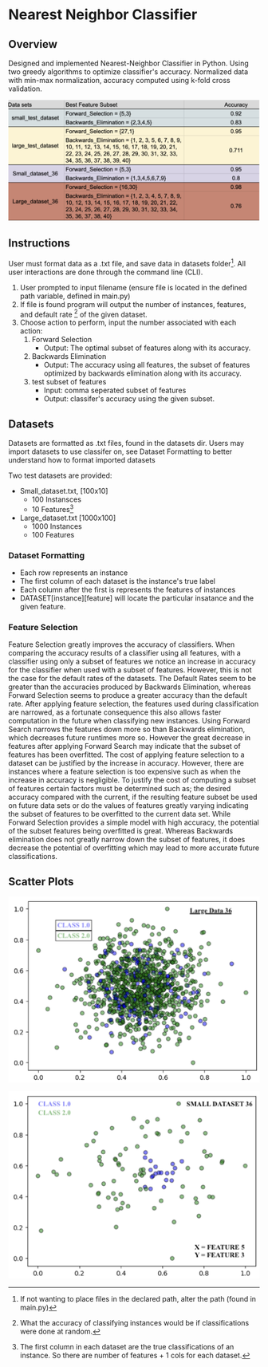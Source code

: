 # Nearest Neighbor Classifier

## Overview
Designed and implemented Nearest-Neighbor Classifier in Python. Using two greedy algorithms to optimize classifier's accuracy. Normalized data with min-max normalization, accuracy computed using k-fold cross validation.

![DataTable](images/dataTable.png)

## Instructions

User must format data as a .txt file, and save data in datasets folder[^1]. All user interactions are done through the command line (CLI).

1. User prompted to input filename
   (ensure file is located in the defined path variable, defined in main.py)
2. If file is found program will output the number of instances, features, and default rate [^2] of the given dataset.
3. Choose action to perform, input the number associated with each action:
    1. Forward Selection
         - Output: The optimal subset of features along with its       accuracy.
    2. Backwards Elimination
         - Output: The accuracy using all features, the subset of features optimized by backwards elimination along with its accuracy. 
    3. test subset of features
         - Input: comma seperated subset of features
         - Output: classifer's accuracy using the given subset.



[^1]: If not wanting to place files in the declared path, alter the path (found in main.py)
[^2]: What the accuracy of classifying instances would be if classifications were done at random.

## Datasets

Datasets are formatted as .txt files, found in the datasets dir. Users may import datasets to use classifer on, see Dataset Formatting to better understand how to format imported datasets

Two test datasets are provided:

  - Small_dataset.txt, [100x10]
      - 100 Instansces
      - 10 Features[^3]
  - Large_dataset.txt [1000x100]
      - 1000 Instances
      - 100 Features

### Dataset Formatting
   - Each row represents an instance
   - The first column of each dataset is the instance's true label
   - Each column after the first is represents the features of instances
   - DATASET[instance][feature] will locate the particular insatance and the given feature.

### Feature Selection
   Feature Selection greatly improves the accuracy of classifiers. When comparing the accuracy results of a classifier using all features, with a classifier using only a subset of features we notice an increase in accuracy for the classifier when used with a subset of features. However, this is not the case for the default rates of the datasets. The Default Rates seem to be greater than the accuracies produced by Backwards Elimination, whereas Forward Selection seems to produce a greater accuracy than the default rate. 
After applying feature selection, the features used during classification are narrowed, as a fortunate consequence this also allows faster computation in the future when classifying new instances. Using Forward Search narrows the features down more so than Backwards elimination, which decreases future runtimes more so. However the great decrease in features after applying Forward Search may indicate that the subset of features has been overfitted.
   The cost of applying feature selection to a dataset can be justified by the increase in accuracy. However, there are instances where a feature selection is too expensive such as when the increase in accuracy is negligible. To justify the cost of computing a subset of features certain factors must be determined such as; the desired accuracy compared with the current, if the resulting feature subset be used on future data sets or do the values of features greatly varying indicating the subset of features to be overfitted to the current data set.
   While Forward Selection provides a simple model with high accuracy, the potential of the subset features being overfitted is great. Whereas Backwards elimination does not greatly narrow down the subset of features, it does decrease the potential of overfitting which may lead to more accurate future classifications.


## Scatter Plots


![largeDataset Scatterplot](images/large_scatter.png)

![smallDataset Scatterplot](images/small_scatter.png)

[^3]: The first column in each dataset are the true classifications of an instance. So there are number of features + 1 cols for each dataset.




